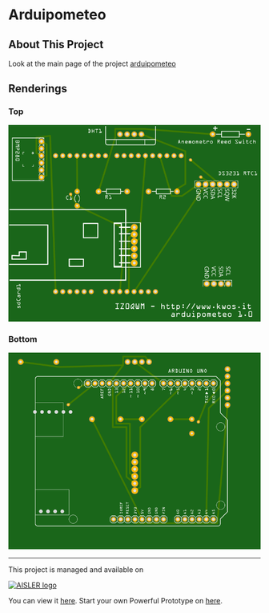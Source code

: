 # Arduipometeo

## About This Project
Look at the main page of the project [arduipometeo](https://github.com/iz0qwm/arduipometeo)


## Renderings

### Top
[![Top Rendering](renderings/top.png)](https://aisler.net/p/WWPNEPWK)

### Bottom
[![Bottom Rendering](renderings/bottom.png)](https://aisler.net/p/WWPNEPWK)


---

This project is managed and available on

[![AISLER logo](https://aisler.net/public/logo.png)](https://aisler.net/p/WWPNEPWK)

You can view it [here](https://aisler.net/p/WWPNEPWK). Start your own Powerful Prototype on [here](https://aisler.net).
